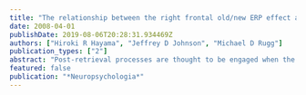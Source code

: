 ```yaml
---
title: "The relationship between the right frontal old/new ERP effect and post-retrieval monitoring: specific or non-specific?"
date: 2008-04-01
publishDate: 2019-08-06T20:28:31.934469Z
authors: ["Hiroki R Hayama", "Jeffrey D Johnson", "Michael D Rugg"]
publication_types: ["2"]
abstract: "Post-retrieval processes are thought to be engaged when the outcome of an attempt to retrieve information from long-term memory must be monitored or evaluated. Previous research employing event-related potentials (ERPs) has implicated a specific ERP modulation - the 'right frontal old/new effect' - as a correlate of post-retrieval processing. In two experiments we examined whether the right frontal effect is specifically associated with processing of the products of an episodic retrieval attempt. During study, subjects in both experiments made one of two semantic judgments on serially presented pictures. In experiment 1, one study phase was followed by a source memory task, in which subjects responded 'new' to unstudied pictures and signaled the semantic judgment made on each studied picture. A separate study phase was followed by a task in which the studied items required a judgment about their semantic attributes. Robust right frontal effects were elicited by old items in both tasks, indicating that the effects are not selective for the monitoring of the content of information retrieved from episodic memory. In experiment 2, separate study phases were followed by test phases where semantic judgments were made either on old items (as in experiment 1), or on new items. Right frontal effects were elicited by whichever class of items, old or new, required the semantic judgment. Together, these findings indicate that the right frontal old/new effect reflects generic monitoring or decisional processes, rather than processing dedicated to the evaluation of the products of an episodic retrieval attempt."
featured: false
publication: "*Neuropsychologia*"
---
```


